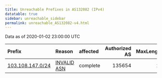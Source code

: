 ```yaml
---
title: Unreachable Prefixes in AS132082 (IPv4)
datatable: true
sidebar: unreachable_sidebar
permalink: unreachable_AS132082-v4.html
---
```


Data as of 2020-01-02 23:00:00 UTC


<div class="datatable-begin"></div>

| Prefix                                                     | Reason                                                                                                   | affected   |   Authorized AS |   MaxLength | Anchor                                       |   unreachable /24s |
|:-----------------------------------------------------------|:---------------------------------------------------------------------------------------------------------|:-----------|----------------:|------------:|:---------------------------------------------|-------------------:|
| [103.108.147.0/24](https://stat.ripe.net/103.108.147.0/24) | [INVALID ASN](https://rpki-validator.ripe.net/announcement-preview?asn=AS132082&prefix=103.108.147.0/24) | complete   |          135654 |          24 | [APNIC](unreachable_APNIC_RPKI_Root-v4.html) |                  1 |

<div class="datatable-end"></div>